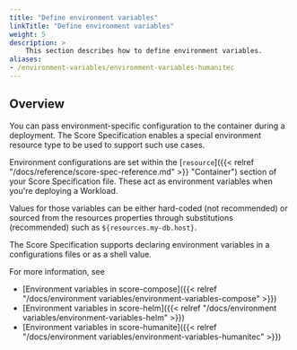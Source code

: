 ```yaml
---
title: "Define environment variables"
linkTitle: "Define environment variables"
weight: 5
description: >
    This section describes how to define environment variables.
aliases:
- /environment-variables/environment-variables-humanitec
---
```


## Overview

You can pass environment-specific configuration to the container during a deployment. The Score Specification enables a special environment resource type to be used to support such use cases.

Environment configurations are set within the [`resource`]({{< relref "/docs/reference/score-spec-reference.md" >}} "Container") section of your Score Specification file. These act as environment variables when you're deploying a Workload.

Values for those variables can be either hard-coded (not recommended) or sourced from the resources properties through substitutions (recommended) such as `${resources.my-db.host}`.

The Score Specification supports declaring environment variables in a configurations files or as a shell value.

For more information, see

- [Environment variables in score-compose]({{< relref "/docs/environment variables/environment-variables-compose" >}})
- [Environment variables in score-helm]({{< relref "/docs/environment variables/environment-variables-helm" >}}) 
- [Environment variables in score-humanite]({{< relref "/docs/environment variables/environment-variables-humanitec" >}})